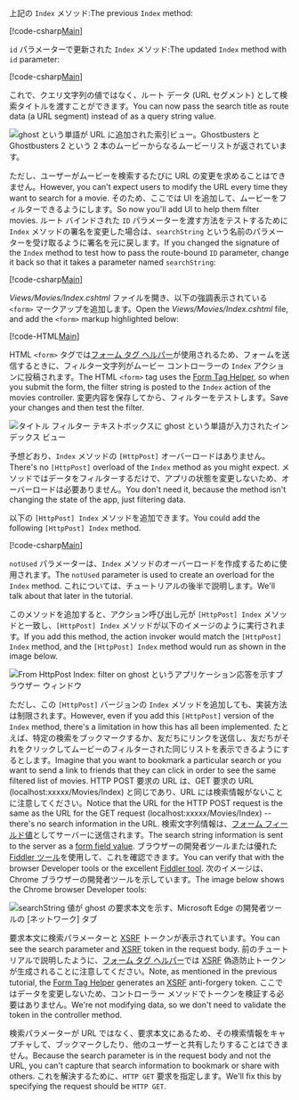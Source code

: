 <!--
[!code-html[Main](../../tutorials/first-mvc-app/start-mvc/sample/MvcMovie/Views/Shared/_Layout.cshtml?highlight=7,31)]


[!code-csharp[Main](../../tutorials/first-mvc-app/start-mvc/sample/MvcMovie/Controllers/MoviesController.cs?name=snippet_1stSearch)]

[!code-csharp[Main](../../tutorials/first-mvc-app/start-mvc/sample/MvcMovie/Controllers/MoviesController.cs?name=snippet_SearchNull)]

![Index view](../../tutorials/first-mvc-app/search/_static/ghost.png)


[!code-csharp[Main](../../tutorials/first-mvc-app/start-mvc/sample/MvcMovie/Startup.cs?highlight=5&name=snippet_1)]

--> 

<span data-ttu-id="deada-101">上記の `Index` メソッド:</span><span class="sxs-lookup"><span data-stu-id="deada-101">The previous `Index` method:</span></span>

[!code-csharp[Main](../../tutorials/first-mvc-app/start-mvc/sample/MvcMovie/Controllers/MoviesController.cs?highlight=1,8&name=snippet_1stSearch)]

<span data-ttu-id="deada-102">`id` パラメーターで更新された `Index` メソッド:</span><span class="sxs-lookup"><span data-stu-id="deada-102">The updated `Index` method with `id` parameter:</span></span>

[!code-csharp[Main](../../tutorials/first-mvc-app/start-mvc/sample/MvcMovie/Controllers/MoviesController.cs?highlight=1,8&name=snippet_SearchID)]

<span data-ttu-id="deada-103">これで、クエリ文字列の値ではなく、ルート データ (URL セグメント) として検索タイトルを渡すことができます。</span><span class="sxs-lookup"><span data-stu-id="deada-103">You can now pass the search title as route data (a URL segment) instead of as a query string value.</span></span>

![ghost という単語が URL に追加された索引ビュー。Ghostbusters と Ghostbusters 2 という 2 本のムービーからなるムービーリストが返されています。](../../tutorials/first-mvc-app/search/_static/g2.png)

<span data-ttu-id="deada-105">ただし、ユーザーがムービーを検索するたびに URL の変更を求めることはできません。</span><span class="sxs-lookup"><span data-stu-id="deada-105">However, you can't expect users to modify the URL every time they want to search for a movie.</span></span> <span data-ttu-id="deada-106">そのため、ここでは UI を追加して、ムービーをフィルターできるようにします。</span><span class="sxs-lookup"><span data-stu-id="deada-106">So now you'll add UI to help them filter movies.</span></span> <span data-ttu-id="deada-107">ルート バインドされた `ID` パラメーターを渡す方法をテストするために `Index` メソッドの署名を変更した場合は、`searchString` という名前のパラメーターを受け取るように署名を元に戻します。</span><span class="sxs-lookup"><span data-stu-id="deada-107">If you changed the signature of the `Index` method to test how to pass the route-bound `ID` parameter, change it back so that it takes a parameter named `searchString`:</span></span>

[!code-csharp[Main](../../tutorials/first-mvc-app/start-mvc/sample/MvcMovie/Controllers/MoviesController.cs?highlight=1&name=snippet_1stSearch)]

<span data-ttu-id="deada-108">*Views/Movies/Index.cshtml* ファイルを開き、以下の強調表示されている `<form>` マークアップを追加します。</span><span class="sxs-lookup"><span data-stu-id="deada-108">Open the *Views/Movies/Index.cshtml* file, and add the `<form>` markup highlighted below:</span></span>

[!code-HTML[Main](../../tutorials/first-mvc-app/start-mvc/sample/MvcMovie/Views/Movies/IndexForm1.cshtml?highlight=10-16&range=4-21)]

<span data-ttu-id="deada-109">HTML `<form>` タグでは[フォーム タグ ヘルパー](../../mvc/views/working-with-forms.md)が使用されるため、フォームを送信するときに、フィルター文字列がムービー コントローラーの `Index` アクションに投稿されます。</span><span class="sxs-lookup"><span data-stu-id="deada-109">The HTML `<form>` tag uses the [Form Tag Helper](../../mvc/views/working-with-forms.md), so when you submit the form, the filter string is posted to the `Index` action of the movies controller.</span></span> <span data-ttu-id="deada-110">変更内容を保存してから、フィルターをテストします。</span><span class="sxs-lookup"><span data-stu-id="deada-110">Save your changes and then test the filter.</span></span>

![タイトル フィルター テキストボックスに ghost という単語が入力されたインデックス ビュー](../../tutorials/first-mvc-app/search/_static/filter.png)

<span data-ttu-id="deada-112">予想どおり、`Index` メソッドの `[HttpPost]` オーバーロードはありません。</span><span class="sxs-lookup"><span data-stu-id="deada-112">There's no `[HttpPost]` overload of the `Index` method as you might expect.</span></span> <span data-ttu-id="deada-113">メソッドではデータをフィルターするだけで、アプリの状態を変更しないため、オーバーロードは必要ありません。</span><span class="sxs-lookup"><span data-stu-id="deada-113">You don't need it, because the method isn't changing the state of the app, just filtering data.</span></span>

<span data-ttu-id="deada-114">以下の `[HttpPost] Index` メソッドを追加できます。</span><span class="sxs-lookup"><span data-stu-id="deada-114">You could add the following `[HttpPost] Index` method.</span></span>

[!code-csharp[Main](../../tutorials/first-mvc-app/start-mvc/sample/MvcMovie/Controllers/MoviesController.cs?highlight=1&name=snippet_SearchPost)]

<span data-ttu-id="deada-115">`notUsed` パラメーターは、`Index` メソッドのオーバーロードを作成するために使用されます。</span><span class="sxs-lookup"><span data-stu-id="deada-115">The `notUsed` parameter is used to create an overload for the `Index` method.</span></span> <span data-ttu-id="deada-116">これについては、チュートリアルの後半で説明します。</span><span class="sxs-lookup"><span data-stu-id="deada-116">We'll talk about that later in the tutorial.</span></span>

<span data-ttu-id="deada-117">このメソッドを追加すると、アクション呼び出し元が `[HttpPost] Index` メソッドと一致し、`[HttpPost] Index` メソッドが以下のイメージのように実行されます。</span><span class="sxs-lookup"><span data-stu-id="deada-117">If you add this method, the action invoker would match the `[HttpPost] Index` method, and the `[HttpPost] Index` method would run as shown in the image below.</span></span>

![From HttpPost Index: filter on ghost というアプリケーション応答を示すブラウザー ウィンドウ](../../tutorials/first-mvc-app/search/_static/fo.png)

<span data-ttu-id="deada-119">ただし、この `[HttpPost]` バージョンの `Index` メソッドを追加しても、実装方法は制限されます。</span><span class="sxs-lookup"><span data-stu-id="deada-119">However, even if you add this `[HttpPost]` version of the `Index` method, there's a limitation in how this has all been implemented.</span></span> <span data-ttu-id="deada-120">たとえば、特定の検索をブックマークするか、友だちにリンクを送信し、友だちがそれをクリックしてムービーのフィルターされた同じリストを表示できるようにするとします。</span><span class="sxs-lookup"><span data-stu-id="deada-120">Imagine that you want to bookmark a particular search or you want to send a link to friends that they can click in order to see the same filtered list of movies.</span></span> <span data-ttu-id="deada-121">HTTP POST 要求の URL は、GET 要求の URL (localhost:xxxxx/Movies/Index) と同じであり、URL には検索情報がないことに注意してください。</span><span class="sxs-lookup"><span data-stu-id="deada-121">Notice that the URL for the HTTP POST request is the same as the URL for the GET request (localhost:xxxxx/Movies/Index) -- there's no search information in the URL.</span></span> <span data-ttu-id="deada-122">検索文字列情報は、[フォーム フィールド値](https://developer.mozilla.org/docs/Learn/HTML/Forms/Sending_and_retrieving_form_data)としてサーバーに送信されます。</span><span class="sxs-lookup"><span data-stu-id="deada-122">The search string information is sent to the server as a [form field value](https://developer.mozilla.org/docs/Learn/HTML/Forms/Sending_and_retrieving_form_data).</span></span> <span data-ttu-id="deada-123">ブラウザーの開発者ツールまたは優れた [Fiddler ツール](http://www.telerik.com/fiddler)を使用して、これを確認できます。</span><span class="sxs-lookup"><span data-stu-id="deada-123">You can verify that with the browser Developer tools or the excellent [Fiddler tool](http://www.telerik.com/fiddler).</span></span> <span data-ttu-id="deada-124">次のイメージは、Chrome ブラウザーの開発者ツールを示しています。</span><span class="sxs-lookup"><span data-stu-id="deada-124">The image below shows the Chrome browser Developer tools:</span></span>

![searchString 値が ghost の要求本文を示す、Microsoft Edge の開発者ツールの [ネットワーク] タブ](../../tutorials/first-mvc-app/search/_static/f12_rb.png)

<span data-ttu-id="deada-126">要求本文に検索パラメーターと [XSRF](../../security/anti-request-forgery.md) トークンが表示されています。</span><span class="sxs-lookup"><span data-stu-id="deada-126">You can see the search parameter and [XSRF](../../security/anti-request-forgery.md) token in the request body.</span></span> <span data-ttu-id="deada-127">前のチュートリアルで説明したように、[フォーム タグ ヘルパー](../../mvc/views/working-with-forms.md)では [XSRF](../../security/anti-request-forgery.md) 偽造防止トークンが生成されることに注意してください。</span><span class="sxs-lookup"><span data-stu-id="deada-127">Note, as mentioned in the previous tutorial, the [Form Tag Helper](../../mvc/views/working-with-forms.md) generates an [XSRF](../../security/anti-request-forgery.md) anti-forgery token.</span></span> <span data-ttu-id="deada-128">ここではデータを変更しないため、コントローラー メソッドでトークンを検証する必要はありません。</span><span class="sxs-lookup"><span data-stu-id="deada-128">We're not modifying data, so we don't need to validate the token in the controller method.</span></span>

<span data-ttu-id="deada-129">検索パラメーターが URL ではなく、要求本文にあるため、その検索情報をキャプチャして、ブックマークしたり、他のユーザーと共有したりすることはできません。</span><span class="sxs-lookup"><span data-stu-id="deada-129">Because the search parameter is in the request body and not the URL, you can't capture that search information to bookmark or share with others.</span></span> <span data-ttu-id="deada-130">これを解決するために、`HTTP GET` 要求を指定します。</span><span class="sxs-lookup"><span data-stu-id="deada-130">We'll fix this by specifying the request should be `HTTP GET`.</span></span>
